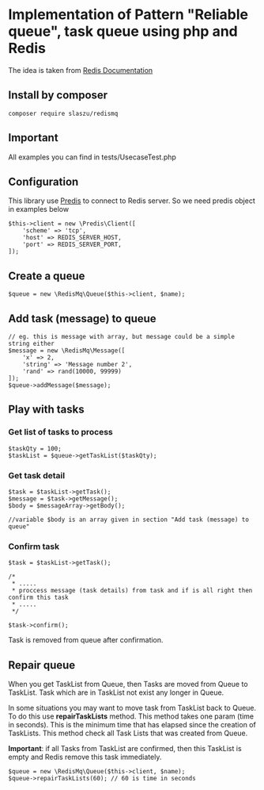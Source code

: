 # Implementation of Pattern "Reliable queue", task queue using php and Redis

The idea is taken from [Redis Documentation](https://redis.io/commands/rpoplpush#pattern-reliable-queue)

## Install by composer

```
composer require slaszu/redismq
```

## Important
All examples you can find in tests/UsecaseTest.php

## Configuration
This library use [Predis](https://github.com/nrk/predis) to connect to Redis server.
So we need predis object in examples below

```
$this->client = new \Predis\Client([
	'scheme' => 'tcp',
	'host' => REDIS_SERVER_HOST,
	'port' => REDIS_SERVER_PORT,
]);
```

## Create a queue

```
$queue = new \RedisMq\Queue($this->client, $name);
```

## Add task (message) to queue

```
// eg. this is message with array, but message could be a simple string either
$message = new \RedisMq\Message([
    'x' => 2,
    'string' => 'Message number 2',
    'rand' => rand(10000, 99999)
]);
$queue->addMessage($message);
```

## Play with tasks
### Get list of tasks to process

```
$taskQty = 100;
$taskList = $queue->getTaskList($taskQty);
```

### Get task detail

```
$task = $taskList->getTask();
$message = $task->getMessage();
$body = $messageArray->getBody();

//variable $body is an array given in section "Add task (message) to queue"
```

### Confirm task

```
$task = $taskList->getTask();

/*
 * .....
 * proccess message (task details) from task and if is all right then confirm this task
 * .....
 */

$task->confirm();
```

Task is removed from queue after confirmation.

## Repair queue
When you get TaskList from Queue, then Tasks are moved from Queue to TaskList.
Task which are in TaskList not exist any longer in Queue.

In some situations you may want to move task from TaskList back to Queue.
To do this use **repairTaskLists** method.
This method takes one param (time in seconds).
This is the minimum time that has elapsed since the creation of TaskLists.
This method check all Task Lists that was created from Queue.

**Important**: if all Tasks from TaskList are confirmed, then this TaskList is empty and Redis remove this task immediately.

```
$queue = new \RedisMq\Queue($this->client, $name);
$queue->repairTaskLists(60); // 60 is time in seconds
```
